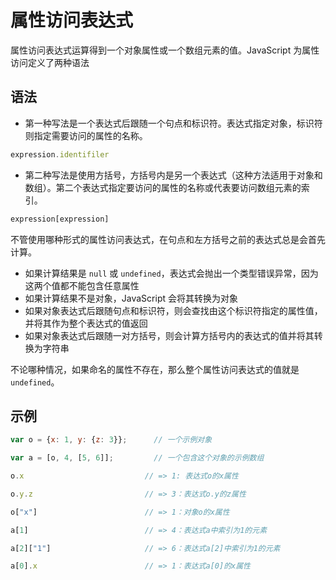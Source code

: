 # 属性访问表达式

属性访问表达式运算得到一个对象属性或一个数组元素的值。JavaScript 为属性访问定义了两种语法

## 语法

- 第一种写法是一个表达式后跟随一个句点和标识符。表达式指定对象，标识符则指定需要访问的属性的名称。

```javascript
expression.identifiler
```

- 第二种写法是使用方括号，方括号内是另一个表达式（这种方法适用于对象和数组）。第二个表达式指定要访问的属性的名称或代表要访问数组元素的索引。

```javascript
expression[expression]
```

不管使用哪种形式的属性访问表达式，在句点和左方括号之前的表达式总是会首先计算。

- 如果计算结果是 `null` 或 `undefined`，表达式会抛出一个类型错误异常，因为这两个值都不能包含任意属性
- 如果计算结果不是对象，JavaScript 会将其转换为对象
- 如果对象表达式后跟随句点和标识符，则会查找由这个标识符指定的属性值，并将其作为整个表达式的值返回
- 如果对象表达式后跟随一对方括号，则会计算方括号内的表达式的值并将其转换为字符串

不论哪种情况，如果命名的属性不存在，那么整个属性访问表达式的值就是 `undefined`。

## 示例 

```javascript
var o = {x: 1, y: {z: 3}};		// 一个示例对象

var a = [o, 4, [5, 6]];			// 一个包含这个对象的示例数组

o.x							  // => 1: 表达式o的x属性

o.y.z						  // => 3：表达式o.y的z属性

o["x"]						  // => 1：对象o的x属性

a[1]						  // => 4：表达式a中索引为1的元素

a[2]["1"]					  // => 6：表达式a[2]中索引为1的元素

a[0].x						  // => 1：表达式a[0]的x属性
```

